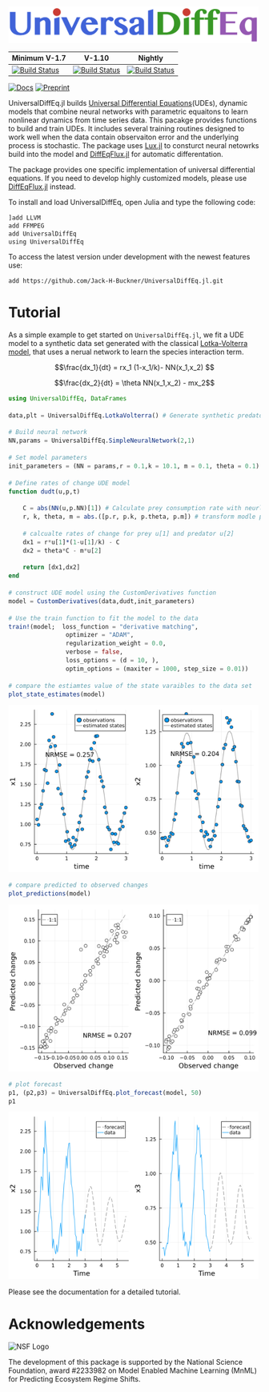 <img alt="Package logo" width = "500px" src="README images/Package_logo.png" />


| Minimum V-1.7 | V-1.10 | Nightly |
|-----------------|---------------------|-------------------------|
| [![Build Status](https://github.com/jarroyoe/UniversalDiffEq.jl/actions/workflows/CI-V1-7.yml/badge.svg)](https://github.com/jarroyoe/UniversalDiffEq.jl/actions/workflows/CI-V1-7.yml) | [![Build Status](https://github.com/jarroyoe/UniversalDiffEq.jl/actions/workflows/CI-V1-10.yml/badge.svg)](https://github.com/jarroyoe/UniversalDiffEq.jl/actions/workflows/CI-V1-10.yml)| [![Build Status](https://github.com/jarroyoe/UniversalDiffEq.jl/actions/workflows/CI-Nightly.yml/badge.svg)](https://github.com/jarroyoe/UniversalDiffEq.jl/actions/workflows/CI-Nightly.yml)|


[![Docs](https://img.shields.io/badge/docs-dev-blue)](https://jack-h-buckner.github.io/UniversalDiffEq.jl/dev/)
[![Preprint](https://img.shields.io/badge/preprint-arXiv-red)](https://arxiv.org/abs/2410.09233)

UniversalDiffEq.jl builds [Universal Differential Equations](https://arxiv.org/abs/2001.04385)(UDEs), dynamic models that combine neural networks with parametric equaitons to learn nonlinear dynamics from time series data. This pacakge provides functions to build and train UDEs. It includes several training routines designed to work well when the data contain observaiton error and the underlying process is stochastic. The  package uses [Lux.jl](https://lux.csail.mit.edu/stable/) to consturct neural netowrks build into the model and [DiffEqFlux.jl](https://github.com/SciML/DiffEqFlux.jl) for automatic differentation. 

The package provides one specific implementation of universal differential equations. If you need to develop highly customized models, please use [DiffEqFlux.jl](https://github.com/SciML/DiffEqFlux.jl) instead.

To install and load UniversalDiffEq, open Julia and type the following code:

```
]add LLVM
add FFMPEG
add UniversalDiffEq
using UniversalDiffEq
```

To access the latest version under development with the newest features use:

```
add https://github.com/Jack-H-Buckner/UniversalDiffEq.jl.git
```

# Tutorial
As a simple example to get started on `UniversalDiffEq.jl`, we fit a UDE model to a synthetic data set generated with the classical [Lotka-Volterra model](https://en.wikipedia.org/wiki/Lotka%E2%80%93Volterra_equations), that uses a nerual network to learn the species interaction term. 

```math
\frac{dx_1}{dt} = rx_1 (1-x_1/k)- NN(x_1,x_2) 
```

```math
\frac{dx_2}{dt} = \theta NN(x_1,x_2) - mx_2
```

```julia
using UniversalDiffEq, DataFrames

data,plt = UniversalDiffEq.LotkaVolterra() # Generate synthetic predator prey data

# Build neural network 
NN,params = UniversalDiffEq.SimpleNeuralNetwork(2,1)

# Set model parameters 
init_parameters = (NN = params,r = 0.1,k = 10.1, m = 0.1, theta = 0.1)

# Define rates of change UDE model 
function dudt(u,p,t)

    C = abs(NN(u,p.NN)[1]) # Calculate prey consumption rate with neurla network 
    r, k, theta, m = abs.([p.r, p.k, p.theta, p.m]) # transform modle parameters to get positve values

    # calcualte rates of change for prey u[1] and predator u[2]  
    dx1 = r*u[1]*(1-u[1]/k) - C
    dx2 = theta*C - m*u[2]

    return [dx1,dx2]
end

# construct UDE model using the CustomDerivatives function 
model = CustomDerivatives(data,dudt,init_parameters)

# Use the train function to fit the model to the data
train!(model;  loss_function = "derivative matching", 
                optimizer = "ADAM",
                regularization_weight = 0.0, 
                verbose = false,
                loss_options = (d = 10, ),
                optim_options = (maxiter = 1000, step_size = 0.01))

# compare the estiamtes value of the state varaibles to the data set
plot_state_estimates(model)
```

<img alt="Lotka-Volterra Predictions" width = "500px" src="README images/state_plot.png" />

```julia
# compare predicted to observed changes 
plot_predictions(model)
```
<img alt="Lotka-Volterra States" width = "500px" src="README images/predictions_plot.png" />

```julia
# plot forecast 
p1, (p2,p3) = UniversalDiffEq.plot_forecast(model, 50)
p1
```
<img alt="Lotka-Volterra States" width = "500px" src="README images/forecast_plot.png" />

Please see the documentation for a detailed tutorial.

# Acknowledgements
<img alt="NSF Logo" width="200px" src="README images/NSF_logo.png" />

The development of this package is supported by the National Science Foundation, award \#2233982 on Model Enabled Machine Learning (MnML) for Predicting Ecosystem Regime Shifts.

